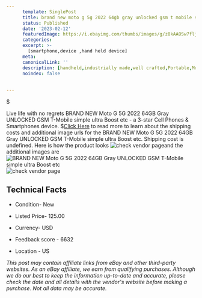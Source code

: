 ```yaml
---
      template: SinglePost
      title: brand new moto g 5g 2022 64gb gray unlocked gsm t mobile simple ultra boost etc
      status: Published
      date: '2023-02-12'
      featuredImage: https://i.ebayimg.com/thumbs/images/g/z8kAAOSw7fljD9ic/s-l225.jpg
      categories: 
      excerpt: >-
        [smartphone,device ,hand held device]
      meta:
      canonicalLink: ''
      description: [handheld,industrially made,well crafted,Portable,Mobile,Compact,Convenient,Lightweight,Maneuverable,Man-portable,Miniature,Carriable,Hand-held,Light,Holdable,Transportable,Mobile device,Pocket-sized,On-the-go,Wireless,Cordless,Compact size,Convenient size, smartphone,device ,hand held device]
      noindex: false
      
        
---
```

$

Live life with no regrets BRAND NEW Moto G 5G 2022 64GB Gray UNLOCKED GSM T-Mobile simple ultra Boost etc - a 3-star Cell Phones & Smartphones device.
$[Click Here](https://www.ebay.com/itm/165902269112?hash=item26a08bbab8%3Ag%3Az8kAAOSw7fljD9ic&mkevt=1&mkcid=1&mkrid=711-53200-19255-0&campid=%253CePNCampaignId%253E&customid=%253CreferenceId%253E&toolid=10049) to read more to learn about the shipping costs and additional image urls for the BRAND NEW Moto G 5G 2022 64GB Gray UNLOCKED GSM T-Mobile simple ultra Boost etc. Shipping cost is undefined. Here is how the product looks ![check vendor page](https://i.ebayimg.com/thumbs/images/g/z8kAAOSw7fljD9ic/s-l225.jpg)and the additional images are![BRAND NEW Moto G 5G 2022 64GB Gray UNLOCKED GSM T-Mobile simple ultra Boost etc](https://i.ebayimg.com/images/g/z8kAAOSw7fljD9ic/s-l1600.jpg)![check vendor page](https://origin-galleryplus.ebayimg.com/ws/web/165902269112_2_0_1/225x225.jpg,https://origin-galleryplus.ebayimg.com/ws/web/165902269112_3_0_1/225x225.jpg)



 ## Technical Facts 



     
      

 - Condition- New 


      

 - Listed Price- 125.00 


      

 - Currency- USD 


      

 - Feedback score - 6632 


      

 - Location - US 


      
      

 *_This post may contain affiliate links from eBay and other third-party websites. As an eBay affiliate, we earn from qualifying purchases. Although we do our best to keep the information up-to-date and accurate, please check the date and all details with the vendor's website before making a purchase. Not all data may be accurate._*






